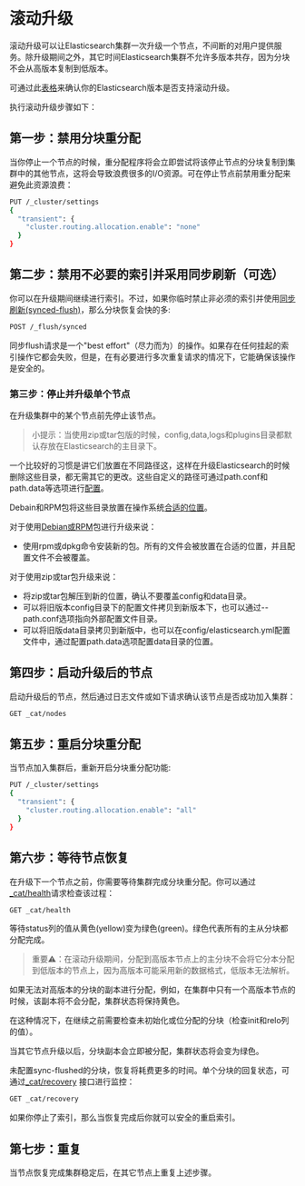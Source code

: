 # 滚动升级

滚动升级可以让Elasticsearch集群一次升级一个节点，不间断的对用户提供服务。除升级期间之外，其它时间Elasticsearch集群不允许多版本共存，因为分块不会从高版本复制到低版本。

可通过此[表格](/setup/upgrading/README.md)来确认你的Elasticsearch版本是否支持滚动升级。

执行滚动升级步骤如下：

## 第一步：禁用分块重分配

当你停止一个节点的时候，重分配程序将会立即尝试将该停止节点的分块复制到集群中的其他节点，这将会导致浪费很多的I/O资源。可在停止节点前禁用重分配来避免此资源浪费：

```bash
PUT /_cluster/settings
{
  "transient": {
    "cluster.routing.allocation.enable": "none"
  }
}
```

## 第二步：禁用不必要的索引并采用同步刷新（可选）

你可以在升级期间继续进行索引。不过，如果你临时禁止非必须的索引并使用[同步刷新(synced-flush)](/index-aliases/flush/synced-flush.md)，那么分块恢复会快的多:

```bash
POST /_flush/synced
```

同步flush请求是一个"best effort"（尽力而为）的操作。如果存在任何挂起的索引操作它都会失败，但是，在有必要进行多次重复请求的情况下，它能确保该操作是安全的。

### 第三步：停止并升级单个节点

在升级集群中的某个节点前先停止该节点。

> 小提示：当使用zip或tar包版的时候，config,data,logs和plugins目录都默认存放在Elasticsearch的主目录下。
>
一个比较好的习惯是讲它们放置在不同路径这，这样在升级Elasticsearch的时候删除这些目录，都无需其它的更改。这些自定义的路径可通过path.conf和path.data等选项进行[配置](/setup/configuration.md)。
>
Debain和RPM包将这些目录放置在操作系统[合适的位置](/setup/directory-layout.md)。

对于使用[Debian或RPM](/setup/repositories.md)包进行升级来说：

* 使用rpm或dpkg命令安装新的包。所有的文件会被放置在合适的位置，并且配置文件不会被覆盖。

对于使用zip或tar包升级来说：

* 将zip或tar包解压到新的位置，确认不要覆盖config和data目录。
* 可以将旧版本config目录下的配置文件拷贝到新版本下，也可以通过--path.conf选项指向外部配置文件目录。
* 可以将旧版data目录拷贝到新版中，也可以在config/elasticsearch.yml配置文件中，通过配置path.data选项配置data目录的位置。

## 第四步：启动升级后的节点

启动升级后的节点，然后通过日志文件或如下请求确认该节点是否成功加入集群：

```bash
GET _cat/nodes
```
## 第五步：重启分块重分配

当节点加入集群后，重新开启分块重分配功能:

```bash
PUT /_cluster/settings
{
  "transient": {
    "cluster.routing.allocation.enable": "all"
  }
}
```

## 第六步：等待节点恢复

在升级下一个节点之前，你需要等待集群完成分块重分配。你可以通过[_cat/health](/cat-apis/cat-health.md)请求检查该过程：

```bash
GET _cat/health
```

等待status列的值从黄色(yellow)变为绿色(green)。绿色代表所有的主从分块都分配完成。

>重要⚠️：在滚动升级期间，分配到高版本节点上的主分块不会将它分本分配到低版本的节点上，因为高版本可能采用新的数据格式，低版本无法解析。
>
如果无法对高版本的分块的副本进行分配，例如，在集群中只有一个高版本节点的时候，该副本将不会分配，集群状态将保持黄色。
>
在这种情况下，在继续之前需要检查未初始化或位分配的分块（检查init和relo列的值）。
>
当其它节点升级以后，分块副本会立即被分配，集群状态将会变为绿色。

未配置sync-flushed的分块，恢复将耗费更多的时间。单个分块的回复状态，可通过[_cat/recovery](/cat-apis/cat-recovery.md) 接口进行监控：

```bash
GET _cat/recovery
```
如果你停止了索引，那么当恢复完成后你就可以安全的重启索引。

## 第七步：重复

当节点恢复完成集群稳定后，在其它节点上重复上述步骤。